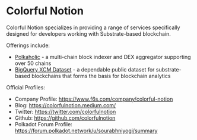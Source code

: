 # Colorful Notion

Colorful Notion specializes in providing a range of services specifically designed for developers working with Substrate-based blockchain.

Offerings include:

- [Polkaholic](/tools/explorers/polkaholic) - a multi-chain block indexer and DEX aggregator supporting over 50 chains
- [BigQuery XCM Dataset](/data/datasets/bigquery-xcm-dataset) - a dependable public dataset for substrate-based blockchains that forms the basis for blockchain analytics

Official Profiles:
- Company Profile: https://www.f6s.com/company/colorful-notion
- Blog: https://colorfulnotion.medium.com/
- Twitter: https://twitter.com/colorfulnotion
- Github: https://github.com/colorfulnotion
- Polkadot Forum Profile: https://forum.polkadot.network/u/sourabhniyogi/summary
